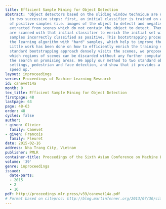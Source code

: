 ```yaml
---
title: Efficient Sample Mining for Object Detection
abstract: 'Object detectors based on the sliding window technique are usually trained
  in two successive steps: first, an initial classifier is trained on a population
  of positive samples (i.e. images of the object to detect) and negative samples randomly
  extracted from scenes which do not contain the object to detect. Then, the scenes
  are scanned with that initial classifier to enrich the initial set with negative
  samples incorrectly classified as positive. This bootstrapping process provides
  the learning algorithm with "hard" samples, which help to improve the decision boundary.
  Little work has been done on how to efficiently enrich the training set. While the
  standard bootstrapping approach densely visits the scenes, we propose to evaluate
  which regions of scenes can be discarded without any further computation to concentrate
  the search on promising areas. We apply our method to two standard object detection
  settings, pedestrian and face detection, and show that it provides a multi-fold
  speed up.'
layout: inproceedings
series: Proceedings of Machine Learning Research
id: canevet14a
month: 0
tex_title: Efficient Sample Mining for Object Detection
firstpage: 48
lastpage: 63
page: 48-63
order: 48
cycles: false
author:
- given: Olivier
  family: Canevet
- given: Francois
  family: Fleuret
date: 2015-02-16
address: Nha Trang City, Vietnam
publisher: PMLR
container-title: Proceedings of the Sixth Asian Conference on Machine Learning
volume: '39'
genre: inproceedings
issued:
  date-parts:
  - 2015
  - 2
  - 16
pdf: http://proceedings.mlr.press/v39/canevet14a.pdf
# Format based on citeproc: http://blog.martinfenner.org/2013/07/30/citeproc-yaml-for-bibliographies/
---
```

